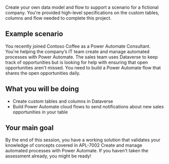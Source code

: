 Create your own data model and flow to support a scenario for a fictional company. You're provided high-level specifications on the custom tables, columns and flow needed to complete this project.

## Example scenario
You recently joined Contoso Coffee as a Power Automate Consultant. You're helping the company’s IT team create and manage automated processes with Power Automate. The sales team uses Dataverse to keep track of opportunities but is looking for help with ensuring that open opportunities aren't missed. You need to build a Power Automate flow that shares the open opportunities daily.

## What you will be doing
* Create custom tables and columns in Dataverse
* Build Power Automate cloud flows to send notifications about new sales opportunities in your table

## Your main goal
By the end of this session, you  have a working solution that validates your knowledge of concepts covered in APL-7002 Create and manage automated processes with Power Automate. If you haven't taken the assessment already, you might be ready!